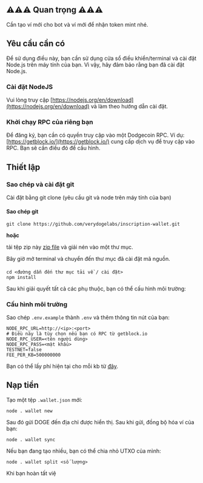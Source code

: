 ## ⚠️⚠️⚠️ Quan trọng ⚠️⚠️⚠️

Cần tạo ví mới cho bot và ví mới để nhận token mint nhé.

## Yêu cầu cần có

Để sử dụng điều này, bạn cần sử dụng cửa sổ điều khiển/terminal và cài đặt Node.js trên máy tính của bạn. Vì vậy, hãy đảm bảo rằng bạn đã cài đặt Node.js.

### Cài đặt NodeJS

Vui lòng truy cập [https://nodejs.org/en/download](https://nodejs.org/en/download) và làm theo hướng dẫn cài đặt.

### Khởi chạy RPC của riêng bạn

Để đăng ký, bạn cần có quyền truy cập vào một Dodgecoin RPC. Ví dụ: [https://getblock.io/](https://getblock.io/) cung cấp dịch vụ để truy cập vào RPC.
Bạn sẽ cần điều đó để cấu hình.

## Thiết lập

### Sao chép và cài đặt git

Cài đặt bằng git clone (yêu cầu git và node trên máy tính của bạn)

#### Sao chép git
```
git clone https://github.com/verydogelabs/inscription-wallet.git
```

**hoặc**

tải tệp zip này [zip file](https://github.com/verydogelabs/inscription-wallet/archive/refs/heads/main.zip) và giải nén vào một thư mục.

Bây giờ mở terminal và chuyển đến thư mục đã cài đặt mã nguồn.
####

```
cd <đường dẫn đến thư mục tải về / cài đặt>
npm install
```

Sau khi giải quyết tất cả các phụ thuộc, bạn có thể cấu hình môi trường:

### Cấu hình môi trường

Sao chép `.env.example` thành `.env` và thêm thông tin nút của bạn:

```
NODE_RPC_URL=http://<ip>:<port>
# Điều này là tùy chọn nếu bạn có RPC từ getblock.io
NODE_RPC_USER=<tên người dùng>
NODE_RPC_PASS=<mật khẩu>
TESTNET=false
FEE_PER_KB=500000000
```

Bạn có thể lấy phí hiện tại cho mỗi kb từ [đây](https://blockchair.com/).

## Nạp tiền

Tạo một tệp `.wallet.json` mới:

```
node . wallet new
```

Sau đó gửi DOGE đến địa chỉ được hiển thị. Sau khi gửi, đồng bộ hóa ví của bạn:

```
node . wallet sync
```

Nếu bạn đang tạo nhiều, bạn có thể chia nhỏ UTXO của mình:

```
node . wallet split <số lượng>
```

Khi bạn hoàn tất việ
